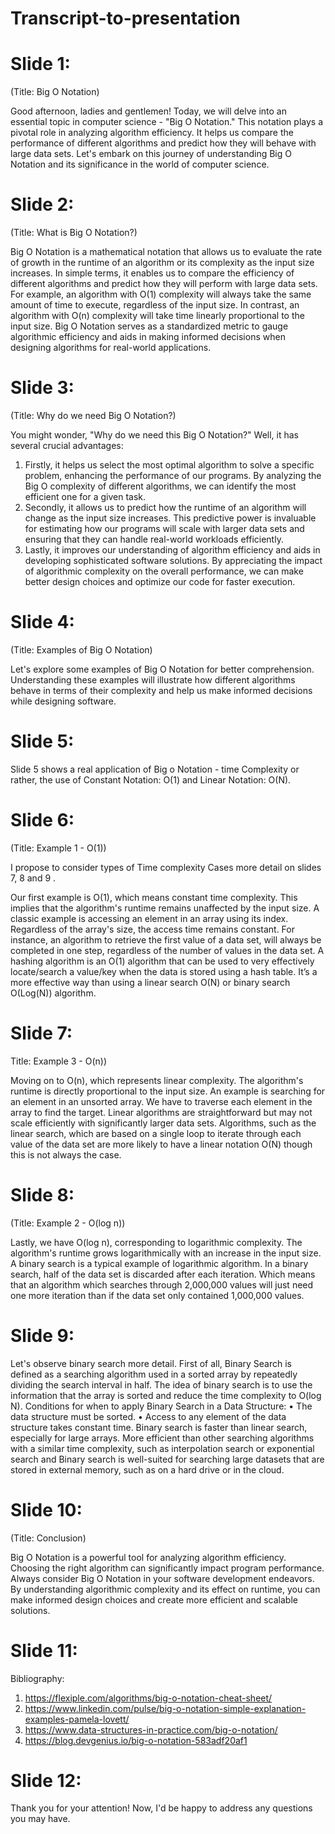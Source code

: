 # Transcript-to-presentation

# Slide 1:
(Title: Big O Notation)

Good afternoon, ladies and gentlemen! Today, we will delve into an essential topic in computer science - "Big O Notation." This notation plays a pivotal role in analyzing algorithm efficiency. It helps us compare the performance of different algorithms and predict how they will behave with large data sets. Let's embark on this journey of understanding Big O Notation and its significance in the world of computer science.

# Slide 2:
(Title: What is Big O Notation?)

Big O Notation is a mathematical notation that allows us to evaluate the rate of growth in the runtime of an algorithm or its complexity as the input size increases. In simple terms, it enables us to compare the efficiency of different algorithms and predict how they will perform with large data sets. For example, an algorithm with O(1) complexity will always take the same amount of time to execute, regardless of the input size. In contrast, an algorithm with O(n) complexity will take time linearly proportional to the input size. Big O Notation serves as a standardized metric to gauge algorithmic efficiency and aids in making informed decisions when designing algorithms for real-world applications.

# Slide 3:
(Title: Why do we need Big O Notation?)

You might wonder, "Why do we need this Big O Notation?" Well, it has several crucial advantages:
1. Firstly, it helps us select the most optimal algorithm to solve a specific problem, enhancing the performance of our programs. By analyzing the Big O complexity of different algorithms, we can identify the most efficient one for a given task.
2. Secondly, it allows us to predict how the runtime of an algorithm will change as the input size increases. This predictive power is invaluable for estimating how our programs will scale with larger data sets and ensuring that they can handle real-world workloads efficiently.
3. Lastly, it improves our understanding of algorithm efficiency and aids in developing sophisticated software solutions. By appreciating the impact of algorithmic complexity on the overall performance, we can make better design choices and optimize our code for faster execution.

# Slide 4:
(Title: Examples of Big O Notation)

Let's explore some examples of Big O Notation for better comprehension. Understanding these examples will illustrate how different algorithms behave in terms of their complexity and help us make informed decisions while designing software.

# Slide 5: 
Slide 5 shows a real application of Big o Notation - time Complexity or 
rather, the use of Constant Notation: O(1) and Linear Notation: O(N).

# Slide 6:
(Title: Example 1 - O(1)) 

I propose to consider types of Time complexity Cases more detail on slides 7, 8 and 9 .

Our first example is O(1), which means constant time complexity. This implies that the algorithm's runtime remains unaffected by the input size. A classic example is accessing an element in an array using its index. Regardless of the array's size, the access time remains constant. For instance, an algorithm to retrieve the first value of a data set, will always be completed in one step, regardless of the number of values in the data set. A hashing algorithm is an O(1) algorithm that can be used to very effectively locate/search a value/key when the data is stored using a hash table. It’s a more effective way than using a linear search O(N) or binary search O(Log(N)) algorithm.

# Slide 7:
Title: Example 3 - O(n))

Moving on to O(n), which represents linear complexity. The algorithm's runtime is directly proportional to the input size. An example is searching for an element in an unsorted array. We have to traverse each element in the array to find the target. Linear algorithms are straightforward but may not scale efficiently with significantly larger data sets. Algorithms, such as the linear search, which are based on a single loop to iterate through each value of the data set are more likely to have a linear notation O(N) though this is not always the case.

# Slide 8:
(Title: Example 2 - O(log n))

Lastly, we have O(log n), corresponding to logarithmic complexity. The algorithm's runtime grows logarithmically with an increase in the input size. A binary search is a typical example of logarithmic algorithm. In a binary search, half of the data set is discarded after each iteration. Which means that an algorithm which searches through 2,000,000 values will just need one more iteration than if the data set only contained 1,000,000 values.

# Slide 9:
Let's observe binary search more detail. First of all, Binary Search is defined as a searching algorithm used in a sorted array by repeatedly dividing the search interval in half. The idea of binary search is to use the information that the array is sorted and reduce the time complexity to O(log N). 
Conditions for when to apply Binary Search in a Data Structure:
•	The data structure must be sorted.
•	Access to any element of the data structure takes constant time.
Binary search is faster than linear search, especially for large arrays. More efficient than other searching algorithms with a similar time complexity, such as interpolation search or exponential search and Binary search is well-suited for searching large datasets that are stored in external memory, such as on a hard drive or in the cloud.

# Slide 10:
(Title: Conclusion)

Big O Notation is a powerful tool for analyzing algorithm efficiency. Choosing the right algorithm can significantly impact program performance. Always consider Big O Notation in your software development endeavors. By understanding algorithmic complexity and its effect on runtime, you can make informed design choices and create more efficient and scalable solutions. 

# Slide 11:
Bibliography: 
1.  https://flexiple.com/algorithms/big-o-notation-cheat-sheet/
2.  https://www.linkedin.com/pulse/big-o-notation-simple-explanation-examples-pamela-lovett/
3.  https://www.data-structures-in-practice.com/big-o-notation/
4.  https://blog.devgenius.io/big-o-notation-583adf20af1

# Slide 12:
Thank you for your attention! Now, I'd be happy to address any questions you may have.
